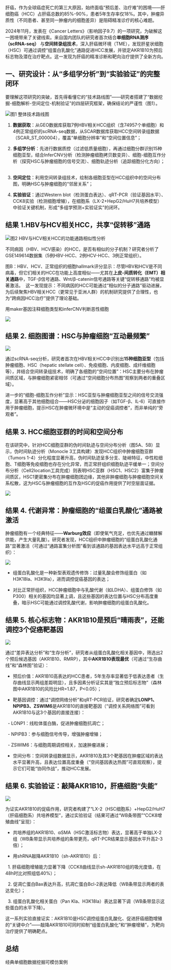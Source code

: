 肝癌，作为全球癌症死亡的第三大原因，始终面临“预后差、治疗难”的困境——肝细胞癌（HCC）占肝癌总数的85%-90%，患者5年生存率仅18%。其中，肿瘤异质性（不同患者、甚至同一肿瘤内的细胞差异）是阻碍精准诊疗的核心难题。

  

2024年11月，发表在《Cancer Letters》（影响因子9.7）的一项研究，为破解这一困境带来了关键线索。来自国内团队的研究者首次结合**单细胞RNA测序（scRNA-seq）** 与**空间转录组技术**，深入肝癌微环境（TME），发现肝星状细胞（HSC）可通过调控“组蛋白乳酸化”通路促进HCC发展，并锁定AKR1B10为预后标志物及潜在治疗靶点。这一发现为肝癌的精准诊断和靶向治疗提供了全新方向。

  
  

## 一、研究设计：从“多组学分析”到“实验验证”的完整闭环

要理解这项研究的突破，首先得看懂它的“技术路线图”——研究者搭建了“数据挖掘-细胞解析-空间定位-机制验证”的四层研究框架，确保结论的严谨性（图1）。

![图1 整体技术路线图](https://s2.loli.net/2025/08/30/98xK1CWDb4qVRZ6.png)

  
  

1. **数据获取**：从GEO数据库获取7例HBV相关HCC组织（含74957个单细胞）和4例正常组织的scRNA-seq数据，从SCAR数据库获取HCC空间转录组数据（SCAR_ST_000004），覆盖“单细胞分辨率”和“空间位置信息”；  

2. **多组学分析**：先进行数据质控（过滤低质量细胞），再通过细胞分群识别15种细胞亚型，结合InferCNV分析（检测肿瘤细胞拷贝数变异）、细胞-细胞互作分析（探究HSC与肿瘤细胞的信号交流）、细胞轨迹分析（追踪细胞分化方向）；  

3. **空间定位**：利用空间转录组技术，绘制各细胞亚型在HCC组织中的空间分布图，明确HSC与肿瘤细胞的“邻居关系”；  

4. **实验验证**：通过Western blot（检测蛋白表达）、qRT-PCR（验证基因水平）、CCK8实验（检测细胞增殖），在细胞系（LX-2+HepG2/HuH7共培养模型）中验证关键机制，形成“多组学预测+实验证实”的闭环。

  
  

## 结果 1.HBV与HCV相关HCC，共享“促转移”通路

  
  

![图2 HBV与HCV相关HCC的功能通路相似性分析](https://s2.loli.net/2025/08/30/ZKVgUeti1SBqrHj.png)

  

不同病因（HBV、HCV感染）的HCC，是否有相似的分子机制？研究者分析了GSE149614数据集（5例HBV-HCC、2例HCV-HCC、3例正常组织）。

图B：HBV、HCV、正常组织的细胞hallmark评分显示：尽管HBV和HCV是不同病毒，但它们相关的HCC在功能上高度相似——尤其在**上皮-间质转化（EMT）相关通路**中，TGF-β信号通路、Wnt/β-catenin信号通路等关键“促转移通路”均被显著激活。  这一发现提示：不同病因的HCC可能通过“相似的分子通路”驱动进展，为后续聚焦HBV相关HCC（更常见于亚洲人群）的机制研究提供了合理性，也为“跨病因HCC治疗”提供了理论基础。

  

用maker基因注释细胞类型和inferCNV判断恶性细胞

  

![](https://s2.loli.net/2025/08/31/LjvcMxgn5aNzZDe.png)

  

## 结果 2. 细胞图谱：HSC与肿瘤细胞“互动最频繁”

  

![](https://s2.loli.net/2025/08/31/GYSFQOg4EodpBRt.png)

  
  
  

通过scRNA-seq分析，研究者首次在HBV相关HCC中识别出**15种细胞亚型**（包括肿瘤细胞、HSC（hepatic stellate cell）、免疫细胞、内皮细胞、成纤维细胞等），并结合空间转录组技术，明确了各细胞的“空间位置”：HSC主要分布在肿瘤间质区域，与肿瘤细胞紧密相邻（可通过“空间细胞分布热图”观察到两者的重叠区域）。

  

进一步的“细胞-细胞互作分析”显示：HSC亚型与肿瘤细胞亚型之间的信号交流强度，显著高于其他细胞组合——HSC分泌的细胞因子（如TGF-β、IL-6）可直接作用于肿瘤细胞，提示HSC在肿瘤微环境中是“主动的促癌调控者”，而非单纯的“旁观者”。

  

## 结果 3. HCC细胞亚群的时间和空间分布

在该研究中，针对HCC细胞亚群的伪时间轨迹与空间分布分析（图5A、5B）显示，伪时间轨迹分析（Monocle 3工具构建）发现HCC组织中肿瘤细胞亚群（Tumors 1-4）分化程度显著升高，伪时间轨迹呈多分支、陡峭特征，中性粒细胞、T细胞等免疫细胞也存在分化异常，而正常肝组织细胞轨迹平缓单一；空间分布分析（Cell2location工具完成）则表明HSC亚群（HSC1、HSC2）富集于肿瘤间质区，HSC1更密集分布在肿瘤细胞团边缘，其他非肿瘤细胞与肿瘤细胞空间关系松散，这为HSC与肿瘤细胞的互作及HSC的促癌作用提供了时空层面证据。

  

![](https://s2.loli.net/2025/08/31/YeAgRVKiacLCqBH.png)

  
  

## 结果 4. 代谢异常：肿瘤细胞的“组蛋白乳酸化”通路被激活

肿瘤细胞有一个经典特征——**Warburg效应**（即使氧气充足，也优先通过糖酵解供能，产生大量乳酸）。研究者发现，HCC组织中肿瘤细胞的“组蛋白乳酸化通路”显著激活（可通过“通路富集分析图”看到该通路的基因表达水平远高于正常组织）：

![](https://s2.loli.net/2025/08/31/hzCsySOPaWkEvtZ.png)

  
  

- 组蛋白乳酸化是一种新型表观遗传修饰：过量乳酸会修饰组蛋白（如H3K18la、H3K9la），进而调控促癌基因的表达；  

- 对比正常肝组织，HCC肿瘤细胞中与乳酸代谢（如LDHA）、组蛋白修饰（如P300）相关的基因均显著上调，且这些基因的表达位置与HSC分布高度重叠，暗示HSC可能通过调控乳酸代谢，影响肿瘤细胞的组蛋白乳酸化。

  

## 结果 5. 核心标志物：AKR1B10是预后“晴雨表”，还能调控3个促癌靶基因

![](https://s2.loli.net/2025/08/31/piZqA4Qreg96lSf.png)

  

通过“差异表达分析”和“生存分析”，研究者从组蛋白乳酸化相关基因中，筛选出2个预后候选基因（AKR1B10、RMRP），其中**AKR1B10表现最优**（可通过“生存曲线”和“森林图”验证）：

  

- 预后价值：AKR1B10高表达的HCC患者，5年生存率显著低于低表达患者（生存曲线显示两组差距明显），且多因素分析证实其是“独立预后标志物”（森林图中AKR1B10的风险比HR=1.87，P<0.05）；  

- 靶基因调控：通过“调控网络分析”和qRT-PCR验证，研究者确定**LONP1、NPIPB3、ZSWIM6**是AKR1B10的直接靶基因（“调控关系网络图”可看到AKR1B10与这3个基因的直接连接）：  

  - LONP1：线粒体蛋白酶，促进肿瘤细胞抗凋亡；  

  - NPIPB3：参与细胞信号传导，增强肿瘤增殖；  

  - ZSWIM6：与细胞周期调控相关，加速肿瘤进展；  

- 空间分布：空间转录组数据显示，AKR1B10及其3个靶基因在肿瘤区域的表达水平显著升高，且表达位置高度重叠（“空间基因表达热图”可直观观察），提示它们可能“协同作战”，推动HCC发展。

  

## 结果 6. 实验验证：敲降AKR1B10，肝癌细胞“失能”

![](https://s2.loli.net/2025/08/31/YvGm7dXoVwMU1Q6.png)

  

为证实AKR1B10的促癌作用，研究者构建了“LX-2（HSC细胞系）+HepG2/HuH7（肝癌细胞系）共培养模型”，通过实验验证（结果可通过“WB条带图”“CCK8增殖曲线”呈现）：

  

- 共培养组的AKR1B10、αSMA（HSC激活标志物）表达，显著高于单独LX-2组（WB条带显示共培养组的条带更亮，qRT-PCR结果显示基因水平升高2-3倍）；  

- 用shRNA敲降AKR1B10（sh-AKR1B10）后：  

  1. 肝癌细胞增殖能力显著下降（CCK8曲线显示sh-AKR1B10组的吸光度值，在48h时比对照组低40%）；  

  2. 促凋亡蛋白Bax表达升高，抗凋亡蛋白Bcl-2表达降低（WB条带显示两者的表达变化）；  

  3. 组蛋白乳酸化相关蛋白（Pan Kla、H3K18la）表达显著下调（WB条带显示这些蛋白的水平下降）。

  

这一系列实验直接证实：AKR1B10是HSC调控组蛋白乳酸化、促进肝癌细胞增殖的“关键中介”——敲降AKR1B10可同时抑制“组蛋白乳酸化”和“肿瘤增殖”，为靶向治疗提供了明确靶点。

  

## 总结

经典单细胞数据挖掘可模仿案例